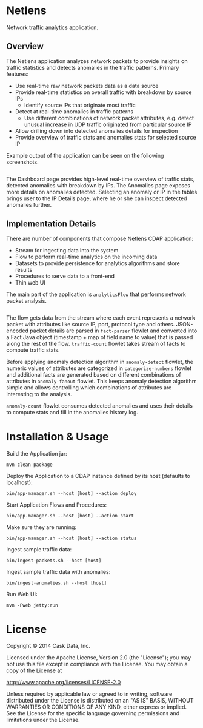 Netlens
=======

Network traffic analytics application.

Overview
--------

The Netlens application analyzes network packets to provide insights on traffic statistics and detects anomalies in the traffic patterns. Primary features:
  * Use real-time raw network packets data as a data source
  * Provide real-time statistics on overall traffic with breakdown by source IPs
    * Identify source IPs that originate most traffic
  * Detect at real-time anomalies in traffic patterns
    * Use different combinations of network packet attributes, e.g. detect unusual increase in UDP traffic originated from particular source IP
  * Allow drilling down into detected anomalies details for inspection
  * Provide overview of traffic stats and anomalies stats for selected source IP

Example output of the application can be seen on the following screenshots.

<img><img><img>

The Dashboard page provides high-level real-time overview of traffic stats, detected anomalies with breakdown by IPs. The Anomalies page exposes more details on anomalies detected. Selecting an anomaly or IP in the tables brings user to the IP Details page, where he or she can inspect detected anomalies further.

Implementation Details
----------------------

There are number of components that compose Netlens CDAP application:
  * Stream for ingesting data into the system
  * Flow to perform real-time analytics on the incoming data
  * Datasets to provide persistence for analytics algorithms and store results
  * Procedures to serve data to a front-end
  * Thin web UI

The main part of the application is `analyticsFlow` that performs network packet analysis.

<img>

The flow gets data from the stream where each event represents a network packet with attributes like source IP, port, protocol type and others. JSON-encoded packet details are parsed in `fact-parser` flowlet and converted into a Fact Java object (timestamp + map of field name to value) that is passed along the rest of the flow. `traffic-count` flowlet takes stream of facts to compute traffic stats.

Before applying anomaly detection algorithm in `anomaly-detect` flowlet, the numeric values of attributes are categorized in `categorize-numbers` flowlet and additional facts are generated based on different combinations of attributes in `anomaly-fanout` flowlet. This keeps anomaly detection algorithm simple and allows controlling which combinations of attributes are interesting to the analysis.

`anomaly-count` flowlet consumes detected anomalies and uses their details to compute stats and fill in the anomalies history log.

Installation & Usage
====================

Build the Application jar:
```
mvn clean package
```

Deploy the Application to a CDAP instance defined by its host (defaults to localhost):
```
bin/app-manager.sh --host [host] --action deploy
```

Start Application Flows and Procedures:
```
bin/app-manager.sh --host [host] --action start
```

Make sure they are running:
```
bin/app-manager.sh --host [host] --action status
```

Ingest sample traffic data:
```
bin/ingest-packets.sh --host [host]
```

Ingest sample traffic data with anomalies:
```
bin/ingest-anomalies.sh --host [host]
```

Run Web UI:
```
mvn -Pweb jetty:run
```

License
=======

Copyright © 2014 Cask Data, Inc.

Licensed under the Apache License, Version 2.0 (the "License"); you may not use this file except in compliance with the License. You may obtain a copy of the License at

  http://www.apache.org/licenses/LICENSE-2.0

Unless required by applicable law or agreed to in writing, software distributed under the License is distributed on an "AS IS" BASIS, WITHOUT WARRANTIES OR CONDITIONS OF ANY KIND, either express or implied. See the License for the specific language governing permissions and limitations under the License.
